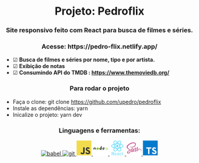 <h1 align="center">Projeto: Pedroflix</h1>
<h3 align="center">Site responsivo feito com React para busca de filmes e séries.</h3>
<h3 align="center">Acesse: https://pedro-flix.netlify.app/</h3>


- ☑  **Busca de filmes e séries por nome, tipo e por artista.**
- ☑  **Exibição de notas**
- ☑  **Consumindo API do TMDB : https://www.themoviedb.org/**


<h3 align="center">Para rodar o projeto</h3>

- Faça o clone: git clone https://github.com/upedro/pedroflix
- Instale as dependências: yarn 
- Inicalize o projeto: yarn dev



<h3 align="center">Linguagens e ferramentas:</h3>
<p align="center"> 
  <a href="https://babeljs.io/" target="_blank"> <img src="https://www.vectorlogo.zone/logos/babeljs/babeljs-icon.svg" alt="babel" width="40" height="40"/> </a> 
  <a href="https://git-scm.com/" target="_blank"> <img src="https://www.vectorlogo.zone/logos/git-scm/git-scm-icon.svg" alt="git" width="40" height="40"/> </a> 
  <a href="https://developer.mozilla.org/en-US/docs/Web/JavaScript" target="_blank"> <img src="https://raw.githubusercontent.com/devicons/devicon/master/icons/javascript/javascript-original.svg" alt="javascript" width="40" height="40"/> </a> 
  <a href="https://nodejs.org" target="_blank"> <img src="https://raw.githubusercontent.com/devicons/devicon/master/icons/nodejs/nodejs-original-wordmark.svg" alt="nodejs" width="40" height="40"/> </a> <a href="https://reactjs.org/" target="_blank"> <img src="https://raw.githubusercontent.com/devicons/devicon/master/icons/react/react-original-wordmark.svg" alt="react" width="40" height="40"/> </a> <a href="https://sass-lang.com" target="_blank"> <img src="https://raw.githubusercontent.com/devicons/devicon/master/icons/sass/sass-original.svg" alt="sass" width="40" height="40"/> </a> <a href="https://www.typescriptlang.org/" target="_blank"> <img src="https://raw.githubusercontent.com/devicons/devicon/master/icons/typescript/typescript-original.svg" alt="typescript" width="40" height="40"/> </a> </p>
